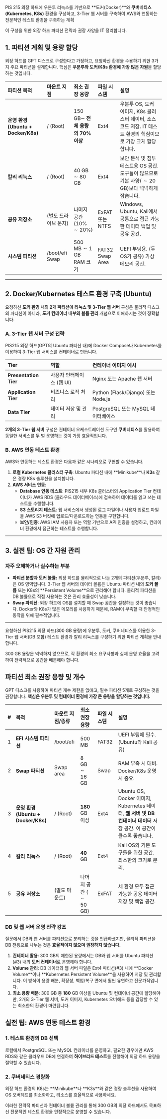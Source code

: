 PIS 215 외장 하드에 우분투 리눅스를 기반으로 **도커(Docker)**와 **쿠버네티스(Kubernetes, K8s)** 환경을 구성하고, 3-Tier 웹 서버를 구축하여 $\text{AWS}$와 연동하는 전문적인 테스트 환경을 구축하는 계획

이 구성을 위한 외장 하드 파티션 전략과 권장 사양을 $\text{IT}$ 정리합니다.

## 1. 파티션 계획 및 용량 할당

외장 하드를 $\text{GPT}$ 디스크로 구성한다고 가정하고, 요청하신 환경을 수용하기 위한 3가지 주요 파티션을 설계합니다. 핵심은 **우분투와 도커/K8s 환경에 가장 많은 자원**을 할당하는 것입니다.

| 파티션 목적 | 마운트 지점 | 최소 권장 용량 | 파일 시스템 | 설명 |
| :--- | :--- | :--- | :--- | :--- |
| **운영 환경 (Ubuntu + Docker/K8s)** | $\text{/}$ (Root) | $150\text{ GB} \sim$ **전체 용량의 $70\%$ 이상** | $\text{Ext4}$ | 우분투 $\text{OS}$, 도커 이미지, $\text{K8s}$ 클러스터 데이터, 소스 코드 저장. $\text{IT}$ 테스트 환경의 핵심이므로 가장 크게 할당합니다. |
| **칼리 리눅스** | $\text{/}$ (Root) | $40\text{ GB} \sim 80\text{ GB}$ | $\text{Ext4}$ | 보안 분석 및 침투 테스트용 $\text{OS}$ 공간. 도구들이 많으므로 기본 사양($\sim 20\text{ GB}$)보다 넉넉하게 잡습니다. |
| **공유 저장소** | (별도 드라이브 문자) | 나머지 공간 ($10\% \sim 20\%$) | $\text{ExFAT}$ 또는 $\text{NTFS}$ | $\text{Windows}$, $\text{Ubuntu}$, $\text{Kali}$에서 공통으로 접근 가능한 데이터 백업 및 공유 공간. |
| **시스템 파티션** | $\text{/boot/efi}$ $\text{Swap}$ | $500\text{ MB} \sim 1\text{ GB}$ $\text{RAM}$ 크기 | $\text{FAT32}$ $\text{Swap}$ $\text{Area}$ | $\text{UEFI}$ 부팅용. (두 $\text{OS}$가 공유) 가상 메모리 공간. |

---

## 2. Docker/Kubernetes 테스트 환경 구축 (Ubuntu)

요청하신 **도커 환경 내의 2개 파티션에 리눅스 및 3-Tier 웹 서버** 구성은 물리적 디스크의 파티션이 아니라, **도커 컨테이너 내부의 볼륨 관리** 개념으로 이해하시는 것이 정확합니다.

### A. 3-Tier 웹 서버 구성 전략
$\text{PIS} 215$ 외장 하드($\text{GPT}$의 $\text{Ubuntu}$ 파티션 내)에 $\text{Docker Compose}$나 $\text{Kubernetes}$를 이용하여 3-Tier 웹 서비스를 컨테이너로 만듭니다.

| Tier | 역할 | 컨테이너 이미지 예시 |
| :--- | :--- | :--- |
| **Presentation Tier** | 사용자 인터페이스 (웹 $\text{UI}$) | $\text{Nginx}$ 또는 $\text{Apache}$ 웹 서버 |
| **Application Tier** | 비즈니스 로직 처리 | $\text{Python (Flask/Django)}$ 또는 $\text{Node.js}$ |
| **Data Tier** | 데이터 저장 및 관리 | $\text{PostgreSQL}$ 또는 $\text{MySQL}$ 데이터베이스 |

**2개의 3-Tier 웹 서버** 구성은 컨테이너 오케스트레이션 도구인 **쿠버네티스**를 활용하여 동일한 서비스를 두 벌 운영하는 것이 가장 효율적입니다.

### B. $\text{AWS}$ 연동 테스트 환경
$\text{AWS}$와 연동하는 테스트 환경은 다음과 같은 시나리오로 구현할 수 있습니다.

1.  **로컬 $\text{Kubernetes}$ 클러스터 구축**: $\text{Ubuntu}$ 파티션 내에 **$\text{Minikube}$**나 **$\text{K3s}$** 같은 경량 $\text{K8s}$ 솔루션을 설치합니다.
2.  **$\text{AWS}$ 서비스 연동**:
    * **$\text{Database}$ 연동 테스트**: $\text{PIS} 215$ 내부 $\text{K8s}$ 클러스터의 $\text{Application Tier}$ 컨테이너가 $\text{AWS RDS}$ (클라우드 데이터베이스)에 접속하여 데이터를 읽고 쓰는 테스트를 수행합니다.
    * **$\text{S}3$ 스토리지 테스트**: 웹 서비스에서 생성된 로그 파일이나 사용자 업로드 파일을 $\text{AWS S}3$ 버킷에 업로드/다운로드하는 연동을 구현합니다.
    * **보안/인증**: $\text{AWS IAM}$ 사용자 또는 역할 기반으로 $\text{API}$ 인증을 설정하고, 컨테이너 환경에서 접근하는 테스트를 수행합니다.

---

## 3. 실전 팁: $\text{OS}$ 간 자원 관리

### **자주 오해하거나 실수하는 부분**
* **파티션 분할과 도커 볼륨:** 외장 하드를 물리적으로 나눈 2개의 파티션(우분투, 칼리)은 $\text{OS}$ 영역입니다. 3-Tier 웹 서버의 데이터 볼륨은 $\text{Ubuntu}$ 파티션 내의 **도커 볼륨** 또는 $\text{K8s}$의 **$\text{Persistent Volume}$**으로 관리해야 합니다. 물리적 파티션을 $\text{DB}$ 볼륨으로 직접 사용하는 것은 관리 효율성이 낮습니다.
* **$\text{Swap}$ 파티션**: 외장 하드에 $\text{OS}$를 설치할 때 $\text{Swap}$ 공간을 설정하는 것이 좋습니다. $\text{Docker}$와 $\text{K8s}$가 많은 메모리를 사용하기 때문에, $\text{RAM}$이 부족할 때 안정적인 동작을 위해 필수적입니다.



---

요청하신 $\text{PIS} 215$ 외장 하드($300\text{ GB}$ 용량)에 우분투, 도커, 쿠버네티스를 이용한 3-Tier 웹 서버(DB 포함) 테스트 환경과 칼리 리눅스를 구성하기 위한 파티션 계획을 안내합니다.

$300\text{ GB}$ 용량은 넉넉하지 않으므로, 각 환경의 최소 요구사항과 실제 운영 효율을 고려하여 전략적으로 공간을 배분해야 합니다.

## 파티션 최소 권장 용량 및 개수

$\text{GPT}$ 디스크를 사용하여 파티션 개수 제한을 없애고, 필수 파티션 5개로 구성하는 것을 권장합니다. **핵심은 우분투 및 컨테이너 환경에 가장 큰 용량을 할당하는 것입니다.**

| # | 목적 | 마운트 지점/종류 | 최소 권장 용량 | 파일 시스템 | 설명 |
| :---: | :--- | :--- | :--- | :--- | :--- |
| 1 | **EFI 시스템 파티션** | $\text{/boot/efi}$ | $500\text{ MB}$ | $\text{FAT32}$ | $\text{UEFI}$ 부팅에 필수. ($\text{Ubuntu}$와 $\text{Kali}$ 공유) |
| 2 | **Swap 파티션** | $\text{Swap area}$ | $8\text{ GB} \sim 16\text{ GB}$ | $\text{Swap}$ | $\text{RAM}$ 부족 시 대비. $\text{Docker/K8s}$ 운영 시 중요. |
| 3 | **운영 환경 (Ubuntu + Docker/K8s)** | $\text{/}$ (Root) | $\mathbf{180\text{ GB}}$ 이상 | $\text{Ext4}$ | $\text{Ubuntu}$ $\text{OS}$, $\text{Docker}$ 이미지, $\text{Kubernetes}$ 데이터, **웹 서버 및 $\text{DB}$ 컨테이너 데이터** 저장 공간. 이 공간이 클수록 좋습니다. |
| 4 | **칼리 리눅스** | $\text{/}$ (Root) | $\mathbf{40\text{ GB}}$ | $\text{Ext4}$ | $\text{Kali OS}$와 기본 도구들을 위한 공간. 최소한의 크기로 분리. |
| 5 | **공유 저장소** | (별도 마운트) | 나머지 공간 ($\sim 50\text{ GB}$) | $\text{ExFAT}$ | 세 환경 모두 접근 가능한 공용 데이터 저장 및 백업 공간. |

### $\text{DB}$ 및 웹 서버 운영 전략 강조

질문에서 $\text{DB}$와 웹 서버를 파티션으로 분리하는 것을 언급하셨지만, 물리적 파티션을 $\text{DB}$ 전용으로 나누는 것은 **효율적이지 않으며 권장하지 않습니다.**

1.  **컨테이너 활용**: $300\text{ GB}$의 제한된 용량에서는 $\text{DB}$와 웹 서버를 $\text{Ubuntu}$ 파티션($\#3$) 내의 **도커 컨테이너**로 운영해야 합니다.
2.  **$\text{Volume}$ 관리**: $\text{DB}$ 데이터와 웹 서버 파일은 $\text{Ext4}$ 파티션($\#3$) 내에 **$\text{Docker Volume}$**이나 **$\text{Kubernetes Persistent Volume}$**을 사용하여 저장 및 관리합니다. 이 방식이 용량 배분, 확장성, 백업/복구 면에서 훨씬 유연하고 전문가적입니다.
3.  **최소 용량 배분**: $300\text{ GB}$ 중 $\mathbf{180\text{ GB}}$ 이상을 $\text{Ubuntu}$ 및 컨테이너 공간에 할당해야만, 2개의 3-Tier 웹 서버, 도커 이미지, $\text{Kubernetes}$ 오버헤드 등을 감당할 수 있는 최소한의 환경이 마련됩니다.

## 실전 팁: $\text{AWS}$ 연동 테스트 환경

### 1. 테스트 환경의 $\text{DB}$ 선택
로컬에서 $\text{PostgreSQL}$ 또는 $\text{MySQL}$ 컨테이너를 운영하고, 필요한 경우에만 $\text{AWS RDS}$와 같은 클라우드 $\text{DB}$에 연결하여 **하이브리드 테스트**를 진행해야 외장 하드 용량을 절약할 수 있습니다.

### 2. 쿠버네티스 경량화
외장 하드 환경의 $\text{K8s}$는 **$\text{Minikube}$**나 **$\text{K3s}$**와 같은 경량 솔루션을 사용하여 $\text{OS}$ 오버헤드를 최소화하고, 리소스를 효율적으로 사용하세요.

이러한 전략적 파티션과 컨테이너 볼륨 관리를 통해 $300\text{ GB}$의 외장 하드에서도 목표하신 전문적인 테스트 환경을 안정적으로 운영할 수 있습니다.
